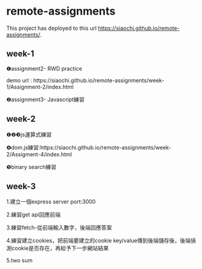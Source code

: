 # remote-assignments

This project has deployed to this url https://siaochi.github.io/remote-assignments/.

<h2>week-1</h2>

<p>❶assignment2- RWD practice</p>
<p>demo url : https://siaochi.github.io/remote-assignments/week-1/Assignment-2/index.html</p>

<p>❷assignment3- Javascript練習</p>

<h2>week-2</h2>

 <p>❶❷❸js運算式練習</p>
 <p>❹dom.js練習:https://siaochi.github.io/remote-assignments/week-2/Assigment-4/index.html</p>
 <p>❺binary search練習</p>

<h2>week-3</h2>
<p>1.建立一個express server port:3000</p>
<p>2.練習get api回應前端</p>
<p>3.練習fetch-從前端輸入數字，後端回應答案</p>
<p>4.練習建立cookies，把前端要建立的cookie key/value傳到後端儲存後，後端偵測cookie是否存在，再給予下一步網站結果</p>
<p>5.two sum</p>